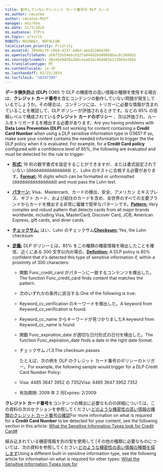 ```yaml
---
title: 動作していないクレジット カード番号の DLP ルール
ms.author: cmcatee
author: cmcatee-MSFT
manager: mnirkhe
ms.date: 11/5/2018
ms.audience: ITPro
ms.topic: article
ROBOTS: NOINDEX, NOFOLLOW
localization_priority: Priority
ms.assetid: 30496c79-c8b4-4337-a46d-abed12864209
ms.openlocfilehash: a56f32b54e6cb32fa044d26d08868bac8c368de5
ms.sourcegitcommit: d6ea5e9458a2b8ceaab3ac4bd483e1130b9a398a
ms.translationtype: MT
ms.contentlocale: ja-JP
ms.lasthandoff: 01/15/2019
ms.locfileid: "28297399"
---
```

<span data-ttu-id="70de6-p101">**データ損失防止 (DLP)** O365 で DLP の機密性の高い情報の種類を使用する場合は、**クレジット カード番号**を含むコンテンツの動作していない問題が発生しているでしょうか。その場合は、コンテンツには、トリガーに必要な情報が含まれていることを確認して、DLP ポリシーが評価されるときです。などの 85% の信頼レベルで構成されている**クレジット カードのポリシー** 、次は評価され、ルールをトリガーするを検出する必要があります。</span><span class="sxs-lookup"><span data-stu-id="70de6-p101">Are you having problems with **Data Loss Prevention (DLP)** not working for content containing a **Credit Card Number** when using a DLP sensitive information type in O365? If so, make sure your content contains the needed information to trigger the the DLP policy when it is evaluated. For example, for a **Credit Card policy** configured with a confidence level of 85%, the following are evaluated and must be detected for the rule to trigger:</span></span> 
  
- <span data-ttu-id="70de6-105">**[形式:](https://docs.microsoft.com/en-us/office365/securitycompliance/what-the-sensitive-information-types-look-for#format-19)** 16 桁の数字書式を設定することができますが、または書式設定されていない (dddddddddddddddd) と、Luhn のテストに合格する必要があります。</span><span class="sxs-lookup"><span data-stu-id="70de6-105">**[Format:](https://docs.microsoft.com/en-us/office365/securitycompliance/what-the-sensitive-information-types-look-for#format-19)** 16 digits which can be formatted or unformatted (dddddddddddddddd) and must pass the Luhn test.</span></span> 
    
- <span data-ttu-id="70de6-106">**[パターン:](https://docs.microsoft.com/en-us/office365/securitycompliance/what-the-sensitive-information-types-look-for#pattern-19)** Visa、Mastercard、カードの検出、安全、アメリカン エキスプレス、ギフト カード、および給仕のカードを含め、全世界のすべての主要ブランドからカードを検出する非常に複雑で堅牢なパターンです。</span><span class="sxs-lookup"><span data-stu-id="70de6-106">**[Pattern:](https://docs.microsoft.com/en-us/office365/securitycompliance/what-the-sensitive-information-types-look-for#pattern-19)** Very complex and robust pattern that detects cards from all major brands worldwide, including Visa, MasterCard, Discover Card, JCB, American Express, gift cards, and diner cards.</span></span> 
    
- <span data-ttu-id="70de6-107">**[チェックサム:](https://docs.microsoft.com/en-us/office365/securitycompliance/what-the-sensitive-information-types-look-for#checksum-19)** はい、Luhn のチェックサム</span><span class="sxs-lookup"><span data-stu-id="70de6-107">**[Checksum:](https://docs.microsoft.com/en-us/office365/securitycompliance/what-the-sensitive-information-types-look-for#checksum-19)** Yes, the Luhn checksum</span></span> 
    
- <span data-ttu-id="70de6-108">**[定義:](https://docs.microsoft.com/en-us/office365/securitycompliance/what-the-sensitive-information-types-look-for#definition-19)** DLP ポリシーとは、85% をこの種類の機密情報を検出したことを確信、近くにある 300 文字以内の場合。</span><span class="sxs-lookup"><span data-stu-id="70de6-108">**[Definition:](https://docs.microsoft.com/en-us/office365/securitycompliance/what-the-sensitive-information-types-look-for#definition-19)** A DLP policy is 85% confident that it's detected this type of sensitive information if, within a proximity of 300 characters:</span></span> 
    
  - <span data-ttu-id="70de6-109">関数 Func_credit_card がパターンに一致するコンテンツを検出した。</span><span class="sxs-lookup"><span data-stu-id="70de6-109">The function Func_credit_card finds content that matches the pattern.</span></span>
    
  - <span data-ttu-id="70de6-110">次のいずれかの条件に該当する:</span><span class="sxs-lookup"><span data-stu-id="70de6-110">One of the following is true:</span></span> 
    
  - <span data-ttu-id="70de6-111">Keyword_cc_verification のキーワードを検出した。</span><span class="sxs-lookup"><span data-stu-id="70de6-111">A keyword from Keyword_cc_verification is found.</span></span>
    
  - <span data-ttu-id="70de6-112">Keyword_cc_name からキーワードが見つかりました</span><span class="sxs-lookup"><span data-stu-id="70de6-112">A keyword from Keyword_cc_name is found</span></span>
    
  - <span data-ttu-id="70de6-113">関数 Func_expiration_date が適切な日付形式の日付を検出した。</span><span class="sxs-lookup"><span data-stu-id="70de6-113">The function Func_expiration_date finds a date in the right date format.</span></span>
    
  - <span data-ttu-id="70de6-114">チェックサム パス</span><span class="sxs-lookup"><span data-stu-id="70de6-114">The checksum passes</span></span>
    
    <span data-ttu-id="70de6-115">たとえば、次の例を DLP のクレジット カード番号のポリシーのトリガー。</span><span class="sxs-lookup"><span data-stu-id="70de6-115">For example, the following sample would trigger for a DLP Credit Card Number Policy:</span></span>
    
  - <span data-ttu-id="70de6-116">Visa: 4485 3647 3952 の 7352</span><span class="sxs-lookup"><span data-stu-id="70de6-116">Visa: 4485 3647 3952 7352</span></span> 
    
  - <span data-ttu-id="70de6-117">有効期限: 2009 年 2 月</span><span class="sxs-lookup"><span data-stu-id="70de6-117">Expires: 2/2009</span></span>
    
<span data-ttu-id="70de6-118">**クレジット カード番号**をコンテンツの検出に必要なものの詳細については、この資料の次のセクションを参照してください:[どのような機密性の高い情報の種類のクレジット カード番号の確認](https://docs.microsoft.com/en-us/office365/securitycompliance/what-the-sensitive-information-types-look-for#credit-card-number)</span><span class="sxs-lookup"><span data-stu-id="70de6-118">For more information on what is required for a **Credit Card Number** to be detected for your content, see the following section in this article: [What the Sensitive Information Types look for Credit Card#](https://docs.microsoft.com/en-us/office365/securitycompliance/what-the-sensitive-information-types-look-for#credit-card-number)</span></span>
  
<span data-ttu-id="70de6-119">組み込まれている機密情報を別の型を使用して [その他の種類に必要なものについては、次の資料を参照してください:[どのような機密性の高い情報の種類を探します](https://docs.microsoft.com/en-us/office365/securitycompliance/what-the-sensitive-information-types-look-for)</span><span class="sxs-lookup"><span data-stu-id="70de6-119">Using a different built-in sensitive information type, see the following article for information on what is required for other types: [What the Sensitive Information Types look for](https://docs.microsoft.com/en-us/office365/securitycompliance/what-the-sensitive-information-types-look-for)</span></span>
  

